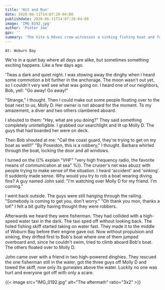 ```yaml
---
title: 'Hit and Run'
date: 2020-06-11T14:07:20-04:00
publishdate: 2020-06-11T14:07:20-04:00
image: 'IMG_0192.jpg'
author: 'Pieter Jan'
gpx: ''
summary: 'The Vite & Rêves crew witnesses a sinking fishing boat and following rescue.'
---
```


`At: Woburn Bay`

We're in a quiet bay where all days are alike, but sometimes something exciting happens. Like a few days ago.

'Twas a dark and quiet night. I was stowing away the dinghy when I heard some commotion a bit further in the anchorage. The moon wasn't out yet, so I couldn't very well see what was going on. I heard one of our neighbors, Bob, yell: "Go away! Go away!"

"Strange," I thought. Then I could make out some people floating over to the boat next to us, Molly D. Her owner is not aboard for the moment. To my amazement, a diver and two others clambered aboard.

I shouted to them: "Hey, what are you doing?" They said something completely unintelligible. I grabbed our searchlight and lit up Molly D. The guys that had boarded her were on deck.

Then Bob shouted at me: "Call the coast guard, they're trying to get on my boat as well!!" "By Poseidon, this is a robbery," I thought. Barbara whirled through the boat, locking the door and all windows.

I turned on the {{% explain "VHF" "very high frequency radio, the favorite means of communication at sea" %}}. The cruiser's net was abuzz with people trying to make sense of the situation. I heard 'accident' and 'sinking'. It suddenly made sense. Why would you try to rob a boat wearing diving fins? A guy named John said: "I'm watching over Molly D for my friend. I'm coming."

I went back outside. The guys were still hanging through the railing. "Somebody is coming to get you, don't worry." "Oh thank you mon, thanks a lot!" I felt a bit guilty having thought they were robbers.

Afterwards we heard they were fisherman. They had collided with a high-speed water taxi in the dark. The taxi sped off without looking back. The holed fishing skiff started taking on water fast. They made it to the middle of Woburn Bay before their engine gave out. Now without propulsion and sinking, they drifted first to Bob's boat where one of them jumped overboard and, since he couldn't swim, tried to climb aboard Bob's boat. The others floated over to Molly D.

John came over with a friend in two high-powered dinghies. They rescued the one fisherman still in the water, got the three guys off Molly D and towed the skiff, now only its gunwales above the water. Luckily no one was hurt and everyone got off with only a scare.

{{< image src="IMG_0192.jpg" alt="The aftermath" ratio="3x2" >}}

